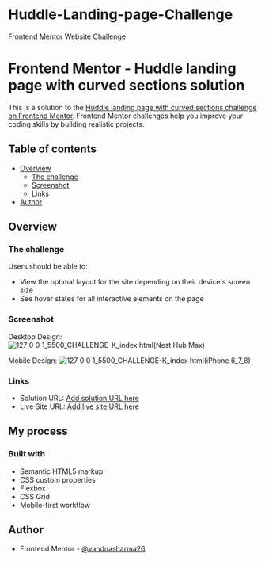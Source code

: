 # Huddle-Landing-page-Challenge
Frontend Mentor Website Challenge
# Frontend Mentor - Huddle landing page with curved sections solution

This is a solution to the [Huddle landing page with curved sections challenge on Frontend Mentor](https://www.frontendmentor.io/challenges/huddle-landing-page-with-curved-sections-5ca5ecd01e82137ec91a50f2). Frontend Mentor challenges help you improve your coding skills by building realistic projects. 

## Table of contents

- [Overview](#overview)
  - [The challenge](#the-challenge)
  - [Screenshot](#screenshot)
  - [Links](#links)
- [Author](#author)

## Overview

### The challenge

Users should be able to:

- View the optimal layout for the site depending on their device's screen size
- See hover states for all interactive elements on the page

### Screenshot

Desktop Design:
![127 0 0 1_5500_CHALLENGE-K_index html(Nest Hub Max)](https://user-images.githubusercontent.com/86317804/147563340-f0430b56-0fd7-4437-871e-3457ce05fd9f.png)

Mobile Design:
![127 0 0 1_5500_CHALLENGE-K_index html(iPhone 6_7_8)](https://user-images.githubusercontent.com/86317804/147563389-7ef2caba-dbd9-495e-83cc-752cabca4e27.png)

### Links

- Solution URL: [Add solution URL here](https://your-solution-url.com)
- Live Site URL: [Add live site URL here](https://your-live-site-url.com)

## My process

### Built with

- Semantic HTML5 markup
- CSS custom properties
- Flexbox
- CSS Grid
- Mobile-first workflow

## Author
- Frontend Mentor - [@vandnasharma26](https://www.frontendmentor.io/profile/vandnasharma26)

